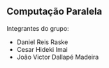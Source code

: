 ## Computação Paralela

Integrantes do grupo:
- Daniel Reis Raske
- Cesar Hideki Imai
- João Victor Dallapé Madeira
